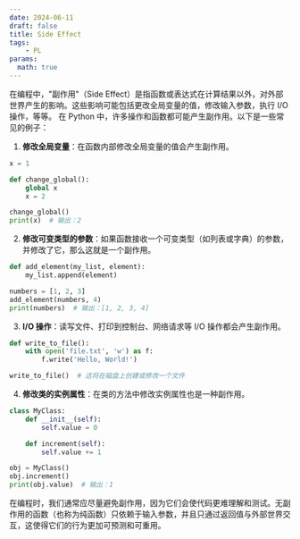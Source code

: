 ```yaml
---
date: 2024-06-11
draft: false
title: Side Effect
tags: 
    - PL
params:
  math: true
---
```



在编程中，"副作用"（Side Effect）是指函数或表达式在计算结果以外，对外部世界产生的影响。这些影响可能包括更改全局变量的值，修改输入参数，执行 I/O 操作，等等。
在 Python 中，许多操作和函数都可能产生副作用。以下是一些常见的例子：

1. **修改全局变量**：在函数内部修改全局变量的值会产生副作用。

```python
x = 1

def change_global():
    global x
    x = 2

change_global()
print(x)  # 输出：2
```

2. **修改可变类型的参数**：如果函数接收一个可变类型（如列表或字典）的参数，并修改了它，那么这就是一个副作用。

```python
def add_element(my_list, element):
    my_list.append(element)

numbers = [1, 2, 3]
add_element(numbers, 4)
print(numbers)  # 输出：[1, 2, 3, 4]
```

3. **I/O 操作**：读写文件、打印到控制台、网络请求等 I/O 操作都会产生副作用。

```python
def write_to_file():
    with open('file.txt', 'w') as f:
        f.write('Hello, World!')

write_to_file()  # 这将在磁盘上创建或修改一个文件
```

4. **修改类的实例属性**：在类的方法中修改实例属性也是一种副作用。

```python
class MyClass:
    def __init__(self):
        self.value = 0

    def increment(self):
        self.value += 1

obj = MyClass()
obj.increment()
print(obj.value)  # 输出：1
```

在编程时，我们通常应尽量避免副作用，因为它们会使代码更难理解和测试。无副作用的函数（也称为纯函数）只依赖于输入参数，并且只通过返回值与外部世界交互，这使得它们的行为更加可预测和可重用。